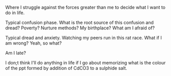 Where I struggle against the forces greater than me to decide what I want to do in life. 

Typical confusion phase. What is the root source of this confusion and dread? Poverty? Nurture methods? My birthplace? What am I afraid of? 

Typical dread and anxiety. Watching my peers run in this rat race. What if I am wrong? Yeah, so what? 

Am I late? 

I don;t think I'll do anything in life if I go about memorizing what is the colour of the ppt formed by addition of CdCO3 to a sulphide salt.



